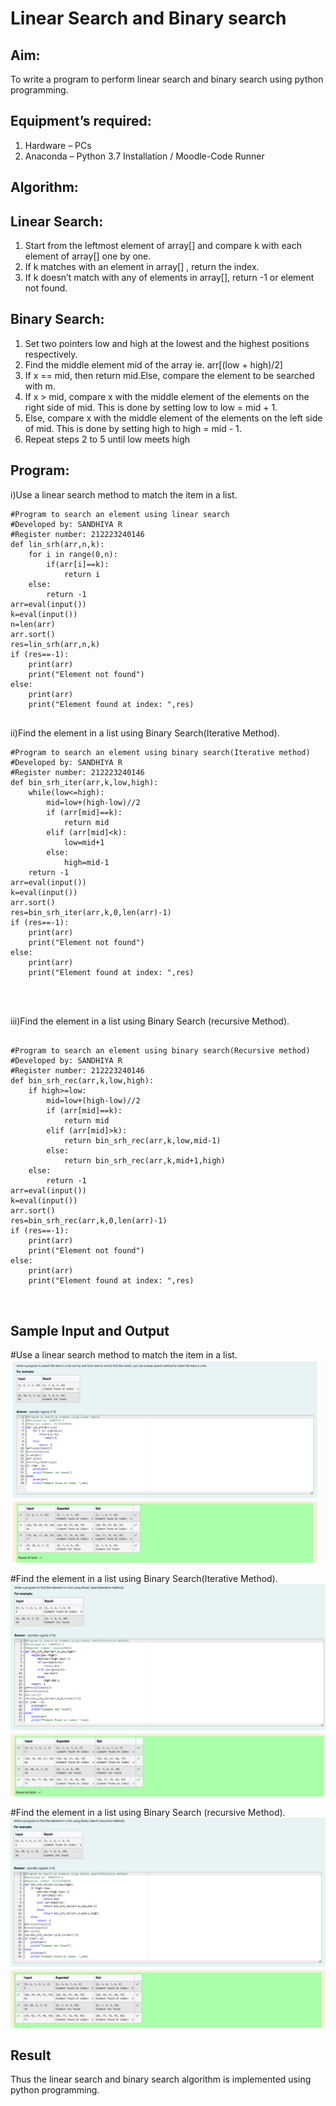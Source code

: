 # Linear Search and Binary search
## Aim:
To write a program to perform linear search and binary search using python programming.
## Equipment’s required:
1.	Hardware – PCs
2.	Anaconda – Python 3.7 Installation / Moodle-Code Runner
## Algorithm:
## Linear Search:
1.	Start from the leftmost element of array[] and compare k with each element of array[] one by one.
2.	If k matches with an element in array[] , return the index.
3.	If k doesn’t match with any of elements in array[], return -1 or element not found.
## Binary Search:
1.	Set two pointers low and high at the lowest and the highest positions respectively.
2.	Find the middle element mid of the array ie. arr[(low + high)/2]
3.	If x == mid, then return mid.Else, compare the element to be searched with m.
4.	If x > mid, compare x with the middle element of the elements on the right side of mid. This is done by setting low to low = mid + 1.
5.	Else, compare x with the middle element of the elements on the left side of mid. This is done by setting high to high = mid - 1.
6.	Repeat steps 2 to 5 until low meets high
## Program:
i)Use a linear search method to match the item in a list.
```
#Program to search an element using linear search
#Developed by: SANDHIYA R
#Register number: 212223240146
def lin_srh(arr,n,k):
    for i in range(0,n):
        if(arr[i]==k):
            return i
    else:
        return -1
arr=eval(input())
k=eval(input())
n=len(arr)
arr.sort()
res=lin_srh(arr,n,k)
if (res==-1):
    print(arr)
    print("Element not found")
else:
    print(arr)
    print("Element found at index: ",res)


```
ii)Find the element in a list using Binary Search(Iterative Method).
```
#Program to search an element using binary search(Iterative method)
#Developed by: SANDHIYA R
#Register number: 212223240146
def bin_srh_iter(arr,k,low,high):
    while(low<=high):
        mid=low+(high-low)//2
        if (arr[mid]==k):
            return mid
        elif (arr[mid]<k):
            low=mid+1
        else:
            high=mid-1
    return -1
arr=eval(input())
k=eval(input())
arr.sort()
res=bin_srh_iter(arr,k,0,len(arr)-1)
if (res==-1):
    print(arr)
    print("Element not found")
else:
    print(arr)
    print("Element found at index: ",res)




```
iii)Find the element in a list using Binary Search (recursive Method).
```

#Program to search an element using binary search(Recursive method)
#Developed by: SANDHIYA R
#Register number: 212223240146
def bin_srh_rec(arr,k,low,high):
    if high>=low:
        mid=low+(high-low)//2
        if (arr[mid]==k):
            return mid
        elif (arr[mid]>k):
            return bin_srh_rec(arr,k,low,mid-1)
        else:
            return bin_srh_rec(arr,k,mid+1,high)
    else:
        return -1
arr=eval(input())
k=eval(input())
arr.sort()
res=bin_srh_rec(arr,k,0,len(arr)-1)
if (res==-1):
    print(arr)
    print("Element not found")
else:
    print(arr)
    print("Element found at index: ",res)



```
## Sample Input and Output

#Use a linear search method to match the item in a list.
![alt text](<Screenshot (161).png>)

#Find the element in a list using Binary Search(Iterative Method).
![alt text](<Screenshot (162).png>)

#Find the element in a list using Binary Search (recursive Method).
![alt text](<Screenshot (163).png>)



## Result
Thus the linear search and binary search algorithm is implemented using python programming.
